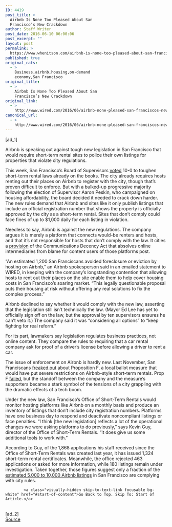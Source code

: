 ```yaml
---
ID: 4419
post_title: >
  Airbnb Is None Too Pleased About San
  Francisco’s New Crackdown
author: Staff Writer
post_date: 2016-06-10 06:00:06
post_excerpt: ""
layout: post
permalink: >
  https://www.whenitson.com/airbnb-is-none-too-pleased-about-san-franciscos-new-crackdown/
published: true
original_cats:
  - >
    Business,airbnb,housing,on-demand
    economy,San Francisco
original_title:
  - >
    Airbnb Is None Too Pleased About San
    Francisco’s New Crackdown
original_link:
  - >
    http://www.wired.com/2016/06/airbnb-none-pleased-san-franciscos-new-crackdown/
canonical_url:
  - >
    http://www.wired.com/2016/06/airbnb-none-pleased-san-franciscos-new-crackdown/
---
```

 [ad_1]
<br><div id=""><p>Airbnb is speaking out against tough new legislation in San Francisco that would require short-term rental sites to police their own listings for properties that violate city regulations.</p>
<p>This week, San Francisco’s Board of Supervisors <a href="http://www.sfexaminer.com/sf-legislators-approve-tougher-rules-airbnb/">voted</a> 10-0 to toughen short-term rental laws already on the books. The city already requires hosts renting out their places on Airbnb to register with the city, though that’s proven difficult to enforce. But with a bulked-up progressive majority following the election of Supervisor Aaron Peskin, who campaigned on housing affordability, the board decided it needed to crack down harder. The new rules demand that Airbnb and sites like it only publish listings that include an official registration number that shows the property is officially approved by the city as a short-term rental. Sites that don’t comply could face fines of up to $1,000 daily for each listing in violation.</p>
<!-- Related video widget - small -->



<p>Needless to say, Airbnb is against the new regulations. The company argues it is merely a platform that connects would-be renters and hosts, and that it’s not responsible for hosts that don’t comply with the law. It cities a <a href="https://www.eff.org/issues/cda230">provision</a> of the Communications Decency Act that absolves online intermediaries from blame for content users of those platforms post.</p>
<p>“An estimated 1,200 San Franciscans avoided foreclosure or eviction by hosting on Airbnb,” an Airbnb spokesperson said in an emailed statement to WIRED, in keeping with the company’s longstanding contention that allowing hosts to rent out their places on the site enable them to help cover housing costs in San Francisco’s soaring market. “This legally questionable proposal puts their housing at risk without offering any real solutions to fix the complex process.”</p>
<p>Airbnb declined to say whether it would comply with the new law, asserting that the legislation still isn’t technically the law. (Mayor Ed Lee has yet to officially sign off on the law, but the approval by ten supervisors ensures he can’t veto it.) The company said it was “considering all options” to “keep fighting for real reform.”</p>
<p>For its part, lawmakers say legislation regulates business practices, not online content. They compare the rules to requiring that a car rental company ask for proof of a driver’s license before allowing a driver to rent a car.</p>



<p>The issue of enforcement on Airbnb is hardly new. Last November, San Franciscans <a href="http://www.wired.com/2015/11/prop-f-san-francisco-is-ground-zero-for-airbnb-freakout/">freaked out</a> about Proposition F, a local ballot measure that would have put severe restrictions on Airbnb-style short-term rentals. Prop F <a href="http://www.wired.com/2015/11/prop-f-has-failed-but-the-battle-for-sfs-soul-will-go-on/">failed</a>, but the standoff between the company and the measure’s supporters became a stark symbol of the tensions of a city grappling with the dramatic effects of a tech boom.</p>
<p>Under the new law, San Francisco’s Office of Short-Term Rentals would monitor hosting platforms like Airbnb on a monthly basis and produce an inventory of listings that don’t include city registration numbers. Platforms have one business day to respond and deactivate noncompliant listings or face penalties. “I think [the new legislation] reflects a lot of the operational changes we were asking platforms to do previously,” says Kevin Guy, director of the Office of Short-Term Rentals. “It does give us some additional tools to work with.”</p>
<p>According to Guy, of the 1,868 applications his staff received since the Office of Short-Term Rentals was created last year, it has issued 1,324 short-term rental certificates. Meanwhile, the office rejected 463 applications or asked for more information, while 180 listings remain under investigation. Taken together, those figures suggest only a fraction of the <a href="http://www.modernluxury.com/san-francisco/story/both-sides-of-the-airbnb-fight-have-been-lying-us">estimated 5,000 to 10,000 Airbnb listings</a> in San Francisco are complying with city rules.</p>

			<a class="visually-hidden skip-to-text-link focusable bg-white" href="#start-of-content">Go Back to Top. Skip To: Start of Article.</a>

			
</div>
<br>[ad_2]
<br><a href="http://www.wired.com/2016/06/airbnb-none-pleased-san-franciscos-new-crackdown/">Source </a>